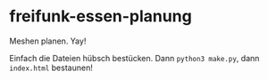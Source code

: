 # freifunk-essen-planung
Meshen planen. Yay!

Einfach die Dateien hübsch bestücken. Dann ``python3 make.py``, dann ``index.html`` bestaunen!
